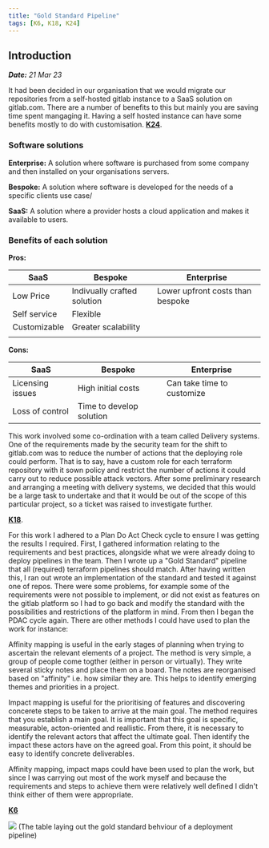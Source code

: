 ```yaml
---
title: "Gold Standard Pipeline"
tags: [K6, K18, K24]
---
```

## Introduction

***Date:** 21 Mar 23*

It had been decided in our organisation that we would migrate our repositories from a self-hosted gitlab instance to a SaaS solution on gitlab.com.
There are a number of benefits to this but mainly you are saving time spent mangaging it. Having a self hosted instance can have some benefits mostly to do with customisation. **[K24](/tags/k24)**.

### Software solutions

**Enterprise:** A solution where software is purchased from some company and then installed on your organisations servers.

**Bespoke:** A solution where software is developed for the needs of a specific clients use case/

**SaaS:** A solution where a provider hosts a cloud application and makes it available to users.

### Benefits of each solution

**Pros:**

| SaaS          | Bespoke                     | Enterprise                       |
| ------------- | --------------------------- | -------------------------------- |
| Low Price     | Indivually crafted solution | Lower upfront costs than bespoke |
| Self service  | Flexible                    |                                  |
| Customizable  | Greater scalability         |                                  |
|               |                             |                                  |

**Cons:**

| SaaS               | Bespoke                  | Enterprise                  |
| ------------------ | ------------------       | --------------------------- |
| Licensing issues   | High initial costs       | Can take time to customize  |
| Loss of control    | Time to develop solution |                             |

This work involved some co-ordination with a team called Delivery systems. One of the requirements made by the security team for the shift to gitlab.com was to reduce the number of actions that the deploying role could perform. That is to say, have a custom role for each terraform repository with it sown policy and restrict the number of actions it could carry out to reduce possible attack vectors.
After some preliminary research and arranging a meeting with delivery systems, we decided that this would be a large task to undertake and that it would be out of the scope of this particular project, so a ticket was raised to investigate further.

**[K18](/tags/k18)**.

For this work I adhered to a Plan Do Act Check cycle to ensure I was getting the results I required.
First, I gathered information relating to the requirements and best practices, alongside what we were already doing to deploy pipelines in the team. Then I wrote up a "Gold Standard" pipeline that all (required) terraform pipelines should match. After having written this, I ran out wrote an implementation of the standard and tested it against one of repos. There were some problems, for example some of the requirements were not possible to implement, or did not exist as features on the gitlab platform so I had to go back and modify the standard with the possibilities and restrictions of the platform in mind. From then I began the PDAC cycle again.
There are other methods I could have used to plan the work for instance:

Affinity mapping is useful in the early stages of planning when trying to ascertain the relevant elements of a project. The method is very simple, a group of people come togther (either in person or virtually). They write several sticky notes and place them on a board. The notes are reorganised based on "affinity" i.e. how similar they are. This helps to identify emerging themes and priorities in a project.

Impact mapping is useful for the prioritising of features and discovering concerete steps to be taken to arrive at the main goal.
The method requires that you establish a main goal. It is important that this goal is specific, measurable, acton-oriented and reallistic. From there, it is necessary to identify the relevant actors that affect the ultimate goal. Then identify the impact these actors have on the agreed goal. From this point, it should be easy to identify concrete deliverables.

Affinity mapping, impact maps could have been used to plan the work, but since I was carrying out most of the work myself and because the requirements and steps to achieve them were relatively well defined I didn't think either of them were appropriate.

**[K6](/tags/k6)**

![](../gold-standard-pipeline/gold-standard-pipeline.png)
(The table laying out the gold standard behviour of a deployment pipeline)
